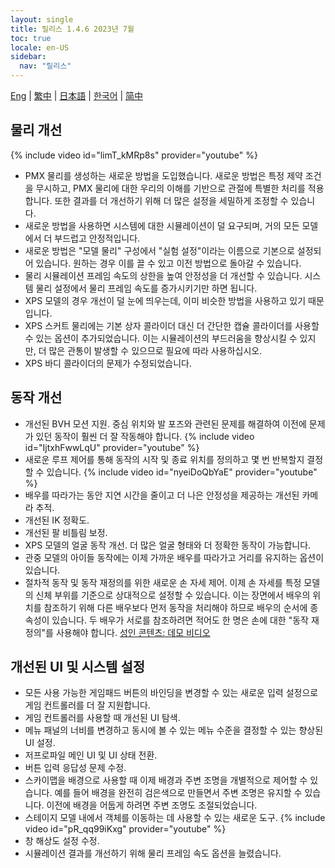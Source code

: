 ```yaml
---
layout: single
title: 릴리스 1.4.6 2023년 7월
toc: true
locale: en-US
sidebar:
  nav: "릴리스"
---
```

[Eng](/kr/dancexr/releases/1.4.6) | [繁中](/tw/kr/dancexr/releases/1.4.6) | [日本語](/jp/kr/dancexr/releases/1.4.6) | [한국어](/kr/kr/dancexr/releases/1.4.6) | [简中](/zh/kr/dancexr/releases/1.4.6)


## 물리 개선
{% include video id="limT_kMRp8s" provider="youtube" %}
* PMX 물리를 생성하는 새로운 방법을 도입했습니다. 새로운 방법은 특정 제약 조건을 무시하고, PMX 물리에 대한 우리의 이해를 기반으로 관절에 특별한 처리를 적용합니다. 또한 결과를 더 개선하기 위해 더 많은 설정을 세밀하게 조정할 수 있습니다.
* 새로운 방법을 사용하면 시스템에 대한 시뮬레이션이 덜 요구되며, 거의 모든 모델에서 더 부드럽고 안정적입니다.
* 새로운 방법은 "모델 물리" 구성에서 "실험 설정"이라는 이름으로 기본으로 설정되어 있습니다. 원하는 경우 이를 끌 수 있고 이전 방법으로 돌아갈 수 있습니다.
* 물리 시뮬레이션 프레임 속도의 상한을 높여 안정성을 더 개선할 수 있습니다. 시스템 물리 설정에서 물리 프레임 속도를 증가시키기만 하면 됩니다.
* XPS 모델의 경우 개선이 덜 눈에 띄우는데, 이미 비슷한 방법을 사용하고 있기 때문입니다.
* XPS 스커트 물리에는 기본 상자 콜라이더 대신 더 간단한 캡슐 콜라이더를 사용할 수 있는 옵션이 추가되었습니다. 이는 시뮬레이션의 부드러움을 향상시킬 수 있지만, 더 많은 관통이 발생할 수 있으므로 필요에 따라 사용하십시오.
* XPS 바디 콜라이더의 문제가 수정되었습니다.


## 동작 개선
* 개선된 BVH 모션 지원. 중심 위치와 발 포즈와 관련된 문제를 해결하여 이전에 문제가 있던 동작이 훨씬 더 잘 작동해야 합니다.
{% include video id="IjtxhFwwLqU" provider="youtube" %}
* 새로운 루프 제어를 통해 동작의 시작 및 종료 위치를 정의하고 몇 번 반복할지 결정할 수 있습니다.
{% include video id="nyeiDoQbYaE" provider="youtube" %}
* 배우를 따라가는 동안 지연 시간을 줄이고 더 나은 안정성을 제공하는 개선된 카메라 추적.
* 개선된 IK 정확도.
* 개선된 팔 비틀림 보정.
* XPS 모델의 얼굴 동작 개선. 더 많은 얼굴 형태와 더 정확한 동작이 가능합니다.
* 관중 모델의 아이들 동작에는 이제 가까운 배우를 따라가고 거리를 유지하는 옵션이 있습니다.
* 절차적 동작 및 동작 재정의를 위한 새로운 손 자세 제어. 이제 손 자세를 특정 모델의 신체 부위를 기준으로 상대적으로 설정할 수 있습니다. 이는 장면에서 배우의 위치를 참조하기 위해 다른 배우보다 먼저 동작을 처리해야 하므로 배우의 순서에 종속성이 있습니다. 두 배우가 서로를 참조하려면 적어도 한 명은 손에 대한 "동작 재정의"를 사용해야 합니다. [성인 콘텐츠: 데모 비디오](https://www.iwara.tv/video/4srAQrMaI4fAcO)

## 개선된 UI 및 시스템 설정
* 모든 사용 가능한 게임패드 버튼의 바인딩을 변경할 수 있는 새로운 입력 설정으로 게임 컨트롤러를 더 잘 지원합니다.
* 게임 컨트롤러를 사용할 때 개선된 UI 탐색.
* 메뉴 패널의 너비를 변경하고 동시에 볼 수 있는 메뉴 수준을 결정할 수 있는 향상된 UI 설정.
* 저프로파일 메인 UI 및 UI 상태 전환.
* 버튼 입력 응답성 문제 수정.
* 스카이맵을 배경으로 사용할 때 이제 배경과 주변 조명을 개별적으로 제어할 수 있습니다. 예를 들어 배경을 완전히 검은색으로 만들면서 주변 조명은 유지할 수 있습니다. 이전에 배경을 어둡게 하려면 주변 조명도 조절되었습니다.
* 스테이지 모델 내에서 객체를 이동하는 데 사용할 수 있는 새로운 도구.
{% include video id="pR_qq99iKxg" provider="youtube" %}
* 창 해상도 설정 수정.
* 시뮬레이션 결과를 개선하기 위해 물리 프레임 속도 옵션을 늘렸습니다.